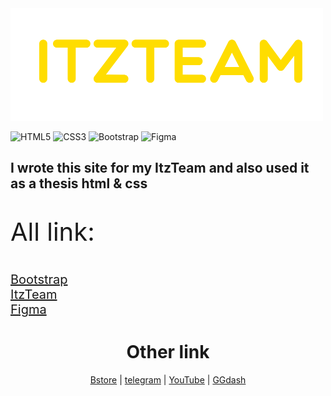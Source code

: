 <img src="img/itzlogo.png" width=500px>

![HTML5](https://img.shields.io/badge/html5-%23E34F26.svg?style=for-the-badge&logo=html5&logoColor=white) ![CSS3](https://img.shields.io/badge/css3-%231572B6.svg?style=for-the-badge&logo=css3&logoColor=white) ![Bootstrap](https://img.shields.io/badge/bootstrap-%238511FA.svg?style=for-the-badge&logo=bootstrap&logoColor=white) ![Figma](https://img.shields.io/badge/figma-%23F24E1E.svg?style=for-the-badge&logo=figma&logoColor=white)


<h2>I wrote this site for my ItzTeam and also used it as a thesis html & css</h2>

<p style="font-size: 40px">All link:</p>
<a style="font-size: 20px" href="https://getbootstrap.com/">Bootstrap</a>
<br>
<a style="font-size: 20px" href="https://itztest.netlify.app">ItzTeam</a>
<br>
<a style="font-size: 20px" href="https://getbootstrap.com/">Figma</a>


<h1 align="center">Other link</h1>

<div align="center">

[Bstore](https://t.me/thebelkin)
|
[telegram](https://t.me/kenyka)
|
[YouTube](https://www.youtube.com/channel/UCM6InRH22Xno8nywrZnbhLA)
|
[GGdash](https://discord.gg/r6gCRR75Un)